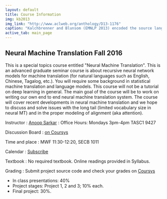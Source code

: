 ```yaml
---
layout: default
title: Course Information
img: kb2013
img_link: "http://www.aclweb.org/anthology/D13-1176"
caption: "Kalchbrenner and Blunsom (EMNLP 2013) encoded the source language input into a continuous representation and then generated the output translation from it."
active_tab: main_page 
---
```


## Neural Machine Translation <span class="text-muted">Fall 2016</span>

This is a special topics course entitled "Neural Machine Translation".
This is an advanced graduate seminar course is about recursive
neural network models for machine translation (for natural languages
such as English, Chinese, Tagalog, etc.). You will require some
background in statistical machine translation and language models.
This course will not be a tutorial on deep learning in general. The
main goal of the course will be to work on writing our own end to
end neural machine translation system. The course will cover recent
developments in neural machine translation and we hope to discuss
and solve issues with the long tail (limited vocabulary size in
neural MT) and in the proper modeling of alignment (aka attention).

Instructor
: [Anoop Sarkar](http://www.cs.sfu.ca/~anoop/) 
: Office Hours: Mondays 3pm-4pm TASC1 9427

Discussion Board
: [on Coursys](https://courses.cs.sfu.ca/2016fa-cmpt-413-x1/discussion/)

Time and place
: MWF 11:30-12:20, SECB 1011

Calendar
: [Subscribe](https://courses.cs.sfu.ca/news/75221d0252e1cdacf94dac56b78600e9/anoop)

Textbook
: No required textbook. Online readings provided in Syllabus.

Grading
: Submit project source code and check your grades on [Coursys](https://courses.cs.sfu.ca/2016fa-cmpt-413-x1/)

* In class presentations: 40%
* Project stages: Project 1, 2 and 3; 10% each.
* Final project: 30%.

